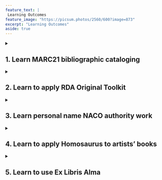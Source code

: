 ```yaml
---
feature_text: |
 Learning Outcomes
feature_image: "https://picsum.photos/2560/600?image=873"
excerpt: "Learning Outcomes"
aside: true
---
```


<details>
<summary><h2> 1. Learn MARC21 bibliographic cataloging</h2></summary>

**Tasks:** Catalog artists’ books using OCLC Connexion. Consider DEI in subject analysis and other aspects of descriptive work. Apply controlled vocabularies and write notes thoughtfully.

**Results:** OCLC bibliographic record numbers for each record created. 

</details>

<details>
<summary><h2> 2. Learn to apply RDA Original Toolkit</h2></summary>

**Tasks:** Use the RDA Toolkit while performing cataloging work. 

**Results:** Records coded appropriately to reflect RDA standard used. 

</details>

<details>
<summary><h2> 3. Learn personal name NACO authority work</h2></summary>

**Tasks:** Update and create personal name authorities through NACO as needed for cataloging work. Consider privacy and DEI in creation of authority records for people. 

**Results:** LCCN for each personal name authority created. 

</details>

<details>
<summary><h2> 4. Learn to apply Homosaurus to artists’ books</h2></summary>

**Tasks:** Include Homosaurus terms in MARC bibliographic records for artists’ books. 

**Results:** Presence of Homosaurus terms in appropriate records. 

</details>

<details>
<summary><h2> 5. Learn to use Ex Libris Alma</h2></summary>

**Tasks:** Create and update holdings and item records for cataloged materials using Ex Libris Alma.

**Results:** Ex Libris Alma holdings and items can be looked up using OCLC bibliographic record numbers.

</details>